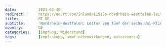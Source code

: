 ```yaml
---
date:          2021-03-30
redirect:      https://de.rt.com/inland/115186-nordrhein-westfalen-leiter-gegen-astrazeneca/
title:         RT DE
subtitle:      'Nordrhein-Westfalen: Leiter von fünf der sechs Uni-Kliniken gegen AstraZeneca'
country:       DE
categories:    [Impfung, Widerstand]
tags:          [impf-stopp, impf-nebenwirkungen, astrazeneca]
---
```

